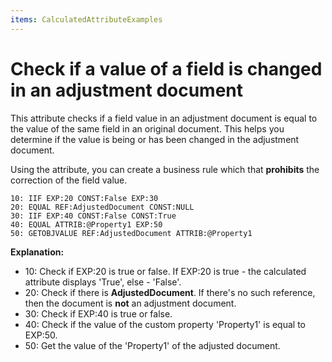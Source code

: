 ```yaml
---
items: CalculatedAttributeExamples
---
```


# Check if a value of a field is changed in an adjustment document

This attribute checks if a field value in an adjustment document is equal to the value of the same field in an original document. This helps you determine if the value is being or has been changed in the adjustment document. 

Using the attribute, you can create a business rule which that **prohibits** the correction of the field value.

```
10: IIF EXP:20 CONST:False EXP:30
20: EQUAL REF:AdjustedDocument CONST:NULL                                  
30: IIF EXP:40 CONST:False CONST:True      
40: EQUAL ATTRIB:@Property1 EXP:50                              
50: GETOBJVALUE REF:AdjustedDocument ATTRIB:@Property1                     
```

**Explanation:**

- 10: Check if EXP:20 is true or false. If EXP:20 is true - the calculated attribute displays 'True', else - 'False'.
- 20: Check if there is **AdjustedDocument**. If there's no such reference, then the document is **not** an adjustment document.
- 30: Check if EXP:40 is true or false.
- 40: Check if the value of the custom property 'Property1' is equal to EXP:50.
- 50: Get the value of the 'Property1' of the adjusted document.

